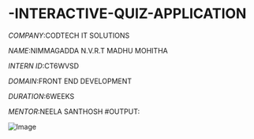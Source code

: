 # -INTERACTIVE-QUIZ-APPLICATION

*COMPANY*:CODTECH IT SOLUTIONS

*NAME*:NIMMAGADDA N.V.R.T MADHU MOHITHA

*INTERN ID*:CT6WVSD

*DOMAIN*:FRONT END DEVELOPMENT

*DURATION*:6WEEKS

*MENTOR*:NEELA SANTHOSH
#OUTPUT:

![Image](https://github.com/user-attachments/assets/55ab03e3-4779-463d-b2b3-6716cef29bb1)


